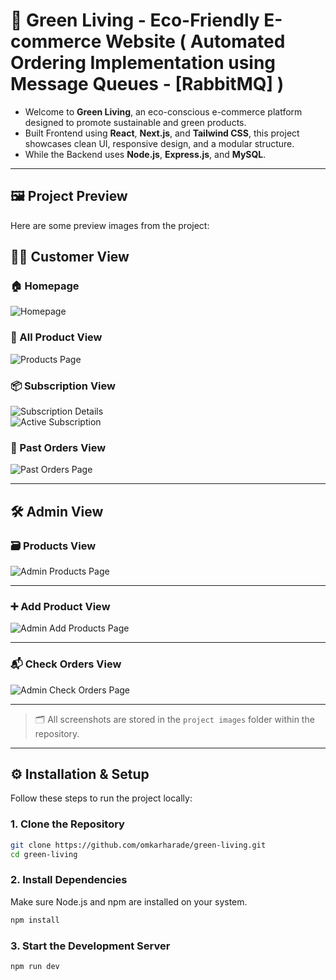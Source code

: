 # 🌿 Green Living - Eco-Friendly E-commerce Website ( Automated Ordering Implementation using Message Queues - [RabbitMQ] )

- Welcome to **Green Living**, an eco-conscious e-commerce platform designed to promote sustainable and green products. 
- Built Frontend using **React**, **Next.js**, and **Tailwind CSS**, this project showcases clean UI, responsive design, and a modular structure.  
- While the Backend uses **Node.js**, **Express.js**, and **MySQL**.

---

## 🖼️ Project Preview

Here are some preview images from the project:

## 👩‍💻 Customer View

### 🏠 Homepage
![Homepage](./project%20images/HomePage.jpg)

### 🛒 All Product View
![Products Page](./project%20images/allProductsList.jpg)

### 📦 Subscription View    
![Subscription Details](./project%20images/subscriptionPage.jpg)  
![Active Subscription](./project%20images/subscription.jpg)

### 📜 Past Orders View
![Past Orders Page](./project%20images/pastOrdersPage.jpg)

---

## 🛠️ Admin View

### 🗃️ Products View
![Admin Products Page](./project%20images/AdminViewProducts.jpg)

---

### ➕ Add Product View
![Admin Add Products Page](./project%20images/AdminAddProduct.jpg)

---

### 📬 Check Orders View
![Admin Check Orders Page](./project%20images/AdminViewOrders.jpg)

---

> 🗂️ All screenshots are stored in the `project images` folder within the repository.

---

## ⚙️ Installation & Setup

Follow these steps to run the project locally:

### 1. Clone the Repository

```bash
git clone https://github.com/omkarharade/green-living.git
cd green-living
```


### 2. Install Dependencies
Make sure Node.js and npm are installed on your system.

```bash
npm install
```

### 3. Start the Development Server

```bash
npm run dev
```
